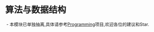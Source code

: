 # 算法与数据结构
  - 本模块已单独抽离,具体请参考[Programming](https://github.com/553899811/Programming)项目,欢迎各位的建议和Star.
